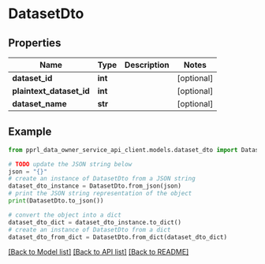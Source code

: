 # DatasetDto


## Properties

Name | Type | Description | Notes
------------ | ------------- | ------------- | -------------
**dataset_id** | **int** |  | [optional] 
**plaintext_dataset_id** | **int** |  | [optional] 
**dataset_name** | **str** |  | [optional] 

## Example

```python
from pprl_data_owner_service_api_client.models.dataset_dto import DatasetDto

# TODO update the JSON string below
json = "{}"
# create an instance of DatasetDto from a JSON string
dataset_dto_instance = DatasetDto.from_json(json)
# print the JSON string representation of the object
print(DatasetDto.to_json())

# convert the object into a dict
dataset_dto_dict = dataset_dto_instance.to_dict()
# create an instance of DatasetDto from a dict
dataset_dto_from_dict = DatasetDto.from_dict(dataset_dto_dict)
```
[[Back to Model list]](../README.md#documentation-for-models) [[Back to API list]](../README.md#documentation-for-api-endpoints) [[Back to README]](../README.md)



